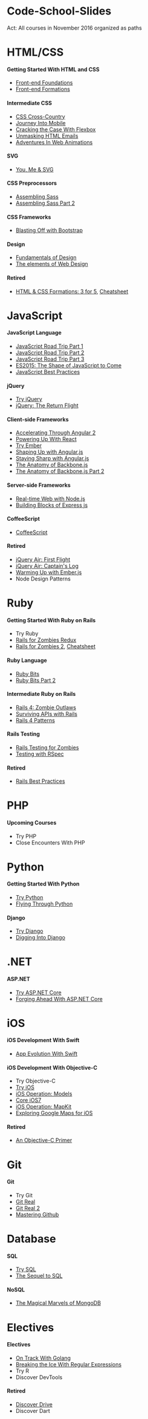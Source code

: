 # Code-School-Slides

Act: All courses in November 2016 organized as paths



# HTML/CSS

#### Getting Started With HTML and CSS
- [Front-end Foundations](http://courseware.codeschool.com/front-end-foundations/Front-end-Foundations.pdf)
- [Front-end Formations](http://courseware.codeschool.com.s3.amazonaws.com/frontend/Code%20School%20-%20Front-end%20Formations.pdf)

#### Intermediate CSS
- [CSS Cross-Country](http://courseware.codeschool.com.s3.amazonaws.com/cssxcountry_slides.pdf)
- [Journey Into Mobile](http://courseware.codeschool.com.s3.amazonaws.com/journey_into_mobile_slides.pdf)
- [Cracking the Case With Flexbox](http://courseware.codeschool.com/cracking-the-case-with-flexbox/slides/CodeSchool-CrackingTheCaseWithFlexbox.pdf)
- [Unmasking HTML Emails](http://courseware.codeschool.com/unmasking_html_emails/slides/CodeSchool-UnmaskingHTMLEmails.pdf)
- [Adventures In Web Animations](http://courseware.codeschool.com.s3.amazonaws.com/adventures_in_web_animations/slides/CodeSchool-AdventuresInWebAnimations.pdf)

#### SVG
- [You, Me & SVG](http://courseware.codeschool.com/you-me-svg/CodeSchool-YouMeSvg.pdf)

#### CSS Preprocessors
- [Assembling Sass](http://courseware.codeschool.com.s3.amazonaws.com/assembling_sass_slides.pdf)
- [Assembling Sass Part 2](http://courseware.codeschool.com.s3.amazonaws.com/assembling_sass_part_2_slides.pdf)

#### CSS Frameworks
- [Blasting Off with Bootstrap](http://courseware.codeschool.com/blasting_off_with_bootstrap/slides/CodeSchool-BlastingOffWithBootstrap.pdf)

#### Design
- [Fundamentals of Design](http://courseware.codeschool.com.s3.amazonaws.com/FoD_optimized.pdf)
- [The elements of Web Design](http://courseware.codeschool.com.s3.amazonaws.com/the-elements-of-web-design/CodeSchool-The-Elements-of-Web-Design-all-levels.pdf)

#### Retired
- [HTML & CSS Formations: 3 for 5](http://courseware.codeschool.com.s3.amazonaws.com/Three_For_Five.pdf), [Cheatsheet](http://courseware.codeschool.com.s3.amazonaws.com/css3_cheat_sheetv4.2.pdf)



# JavaScript

#### JavaScript Language
- [JavaScript Road Trip Part 1](http://courseware.codeschool.com.s3.amazonaws.com/javascript-roadtrip/js1.pdf)
- [JavaScript Road Trip Part 2](http://courseware.codeschool.com.s3.amazonaws.com/javascript-roadtrip/js2.pdf)
- [JavaScript Road Trip Part 3](http://courseware.codeschool.com.s3.amazonaws.com/javascript-roadtrip/js3.pdf)
- [ES2015: The Shape of JavaScript to Come](http://courseware.codeschool.com/es2015-the-shape-of-javascript-to-come/all-levels.pdf)
- [JavaScript Best Practices](http://courseware.codeschool.com.s3.amazonaws.com/javascript-best-practices/JSBP_full.pdf)

#### jQuery
- [Try jQuery](http://courseware.codeschool.com.s3.amazonaws.com/try_jquery_full.pdf)
- [jQuery: The Return Flight](http://courseware.codeschool.com.s3.amazonaws.com/jquery-part2/jquery-part2.pdf)

#### Client-side Frameworks
- [Accelerating Through Angular 2](http://courseware.codeschool.com.s3.amazonaws.com/accelerating-through-angular-2/slides/CodeSchool-AcceleratingThroughAngular2.pdf)
- [Powering Up With React](http://courseware.codeschool.com/powering-up-with-react/CodeSchool-PoweringUpWithReact.pdf)
- [Try Ember](http://courseware.codeschool.com/try_ember/CodeSchool-TryEmber.pdf)
- [Shaping Up with Angular.js](http://courseware.codeschool.com/shaping-up-with-angular-js/Slides/level01-05.pdf)
- [Staying Sharp with Angular.js](http://courseware.codeschool.com/staying-sharp-with-angular-js/angular2-full-small.pdf)
- [The Anatomy of Backbone.js](http://courseware.codeschool.com.s3.amazonaws.com/The_Anatomy_of_BackboneJS.pdf)
- [The Anatomy of Backbone.js Part 2](http://courseware.codeschool.com.s3.amazonaws.com/backbone2/backbone2.pdf)

#### Server-side Frameworks
- [Real-time Web with Node.js](http://courseware.codeschool.com/real-time-web-with-node-js/all-levels.pdf)
- [Building Blocks of Express js](http://courseware.codeschool.com/building-blocks-of-express-js/all-levels.pdf)

#### CoffeeScript
- [CoffeeScript](http://courseware.codeschool.com.s3.amazonaws.com/coffeescript_slides.pdf)

#### Retired
- [jQuery Air: First Flight](http://courseware.codeschool.com.s3.amazonaws.com/jquery_air_slides.pdf)
- [jQuery Air: Captain's Log](http://courseware.codeschool.com.s3.amazonaws.com/jquery_air_2_slides.pdf)
- [Warming Up with Ember.js](http://courseware.codeschool.com/ember/slides/CodeSchool-Emberjs.pdf)
- Node Design Patterns



# Ruby

#### Getting Started With Ruby on Rails
- Try Ruby
- [Rails for Zombies Redux](http://railsforzombies.com.s3.amazonaws.com/Rails-For-Zombies-Slides.pdf)
- [Rails for Zombies 2](http://courseware.codeschool.com.s3.amazonaws.com/rails_for_zombies_2_slides.pdf), [Cheatsheet](http://courseware.codeschool.com/rails_for_zombies_2_cheatsheets.pdf)

#### Ruby Language
- [Ruby Bits](http://courseware.codeschool.com.s3.amazonaws.com/ruby_bits_slides.pdf)
- [Ruby Bits Part 2](http://courseware.codeschool.com.s3.amazonaws.com/ruby_bits_2_slides.pdf)

#### Intermediate Ruby on Rails
- [Rails 4: Zombie Outlaws](http://courseware.codeschool.com.s3.amazonaws.com/rails4/Rails%204%20-%20Zombie%20Outlaws.pdf)
- [Surviving APIs with Rails](http://courseware.codeschool.com/railsapis/CodeSchool-RailsAPIs.pdf)
- [Rails 4 Patterns](http://courseware.codeschool.com.s3.amazonaws.com/rails4patterns/rails_4_patterns.pdf)

#### Rails Testing
- [Rails Testing for Zombies](http://courseware.codeschool.com.s3.amazonaws.com/rails_testing.pdf)
- [Testing with RSpec](http://courseware.codeschool.com.s3.amazonaws.com/testing_with_rspec_slides.pdf)

#### Retired
- [Rails Best Practices](http://courseware.codeschool.com.s3.amazonaws.com/Rails_Best_Practices_Slides.pdf)



# PHP

#### Upcoming Courses
- Try PHP
- Close Encounters With PHP



# Python

#### Getting Started With Python
- [Try Python](http://courseware.codeschool.com.s3.amazonaws.com/try_python/CodeSchool-TryPython.pdf)
- [Flying Through Python](http://courseware.codeschool.com.s3.amazonaws.com/flying_through_python/slides/CodeSchool-FlyingThroughPython-small.pdf)

#### Django
- [Try Django](http://courseware.codeschool.com.s3.amazonaws.com/try_django/CodeSchool-TryDjango.pdf)
- [Digging Into Django](http://courseware.codeschool.com.s3.amazonaws.com/digging_into_django/slides/CodeSchool-DiggingIntoDjango.pdf)



# .NET

#### ASP.NET
- [Try ASP.NET Core](http://courseware.codeschool.com/try-asp-net-core/slides/CodeSchool-TryNetMvc.pdf)
- [Forging Ahead With ASP.NET Core](http://courseware.codeschool.com/forging-ahead-with-asp-net-core/slides/forging-ahead-with-asp-net-core-slides-all-levels.pdf)



# iOS

#### iOS Development With Swift
- [App Evolution With Swift](http://courseware.codeschool.com.s3.amazonaws.com/app_evolution_with_swift3/CodeSchool-AppEvolutionWithSwift-all.pdf)

#### iOS Development With Objective-C
- Try Objective-C
- [Try iOS](http://courseware.codeschool.com.s3.amazonaws.com/try_ios/CodeSchool_Try_iOS.pdf)
- [iOS Operation: Models](http://courseware.codeschool.com.s3.amazonaws.com/iosom/Operation-Models-Slides.pdf)
- [Core iOS7](http://courseware.codeschool.com.s3.amazonaws.com/ios7/iOS7CourseSlides.pdf)
- [iOS Operation: MapKit](http://courseware.codeschool.com.s3.amazonaws.com/mapkit/Operation-MapKit-Slides.pdf)
- [Exploring Google Maps for iOS](http://courseware.codeschool.com/googlemapsios/Exploring-Google-Maps-For-iOS-FULL.pdf)

#### Retired
- [An Objective-C Primer](http://courseware.codeschool.com/try_ios/objective_c_primer.pdf)



# Git

#### Git
- Try Git
- [Git Real](http://courseware.codeschool.com.s3.amazonaws.com/git_real_slides.pdf)
- [Git Real 2](http://courseware.codeschool.com.s3.amazonaws.com/git_real2/git_real_2_full_deck.pdf)
- [Mastering Github](http://courseware.codeschool.com/mastering-github/CodeSchool_MasteringGithubCourse.pdf)



# Database

#### SQL
- [Try SQL](http://courseware.codeschool.com/try_sql/trysql-slides.pdf)
- [The Sequel to SQL](http://courseware.codeschool.com/the_sequel_to_sql/slides/CodeSchool-TheSequelToSQL-full-small.pdf)

#### NoSQL
- [The Magical Marvels of MongoDB](http://courseware.codeschool.com/the-magical-marvels-of-mongodb/the-magical-marvels-of-mongodb-slides.pdf)



# Electives

#### Electives
- [On Track With Golang](http://courseware.codeschool.com.s3.amazonaws.com/on-track-with-golang/slides/CodeSchool-OnTrackWithGolang.pdf)
- [Breaking the Ice With Regular Expressions](http://courseware.codeschool.com/breaking-the-ice-with-regular-expressions/slides/CodeSchool-BreakingTheIceWithRegularExpressions-Full.pdf)
- Try R
- Discover DevTools

#### Retired
- [Discover Drive](http://courseware.codeschool.com.s3.amazonaws.com/discover-drive-full.pdf)
- Discover Dart
